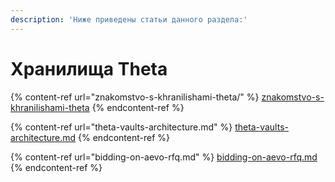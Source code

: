 ```yaml
---
description: 'Ниже приведены статьи данного раздела:'
---
```


# Хранилища Theta

{% content-ref url="znakomstvo-s-khranilishami-theta/" %}
[znakomstvo-s-khranilishami-theta](znakomstvo-s-khranilishami-theta/)
{% endcontent-ref %}

{% content-ref url="theta-vaults-architecture.md" %}
[theta-vaults-architecture.md](theta-vaults-architecture.md)
{% endcontent-ref %}

{% content-ref url="bidding-on-aevo-rfq.md" %}
[bidding-on-aevo-rfq.md](bidding-on-aevo-rfq.md)
{% endcontent-ref %}
